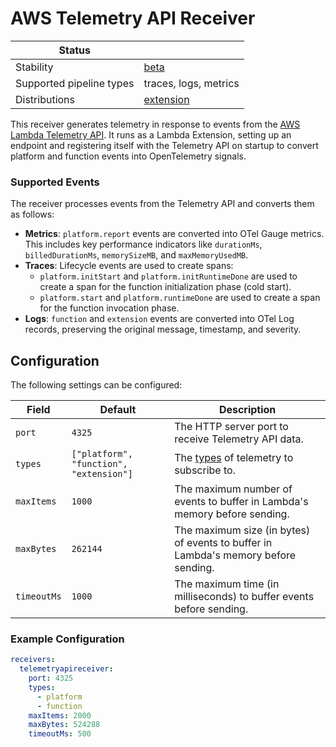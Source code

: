 # AWS Telemetry API Receiver

| Status                   |                         |
| ------------------------ |-------------------------|
| Stability                | [beta][beta]            |
| Supported pipeline types | traces, logs, metrics   |
| Distributions            | [extension][extension]  |

This receiver generates telemetry in response to events from the [AWS Lambda Telemetry API](https://docs.aws.amazon.com/lambda/latest/dg/telemetry-api.html). It runs as a Lambda Extension, setting up an endpoint and registering itself with the Telemetry API on startup to convert platform and function events into OpenTelemetry signals.

### Supported Events

The receiver processes events from the Telemetry API and converts them as follows:

  * **Metrics**: `platform.report` events are converted into OTel Gauge metrics. This includes key performance indicators like `durationMs`, `billedDurationMs`, `memorySizeMB`, and `maxMemoryUsedMB`.
  * **Traces**: Lifecycle events are used to create spans:
      * `platform.initStart` and `platform.initRuntimeDone` are used to create a span for the function initialization phase (cold start).
      * `platform.start` and `platform.runtimeDone` are used to create a span for the function invocation phase.
  * **Logs**: `function` and `extension` events are converted into OTel Log records, preserving the original message, timestamp, and severity.

## Configuration

The following settings can be configured:

| Field       | Default                                 | Description                                                                                                                                    |
|-------------|-----------------------------------------|------------------------------------------------------------------------------------------------------------------------------------------------|
| `port`      | `4325`                                  | The HTTP server port to receive Telemetry API data.                                                                                             |
| `types`     | `["platform", "function", "extension"]` | The [types](https://docs.aws.amazon.com/lambda/latest/dg/telemetry-api-reference.html#telemetry-subscribe-api) of telemetry to subscribe to. |
| `maxItems`  | `1000`                                  | The maximum number of events to buffer in Lambda's memory before sending.                                                                       |
| `maxBytes`  | `262144`                                | The maximum size (in bytes) of events to buffer in Lambda's memory before sending.                                                              |
| `timeoutMs` | `1000`                                  | The maximum time (in milliseconds) to buffer events before sending.                                                                            |

### Example Configuration

```yaml
receivers:
  telemetryapireceiver:
    port: 4325
    types:
      - platform
      - function
    maxItems: 2000
    maxBytes: 524288
    timeoutMs: 500
```

[beta]: https://github.com/open-telemetry/opentelemetry-collector#beta
[extension]: https://github.com/open-telemetry/opentelemetry-lambda/tree/main/collector
